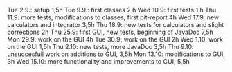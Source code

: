 Tue 2.9.: setup 1,5h
Tue 9.9.: first classes 2 h
Wed 10.9: first tests 1 h
Thu 11.9: more tests, modifications to classes, first pit-report 4h
Wed 17.9: new calculators and integrator 3,5h
Thu 18.9: new tests for calculators and slight corrections 2h
Thu 25.9: first GUI, new tests, beginning of JavaDoc 7,5h
Mon 29.9: work on the GUI 4h
Tue 30.9: work on the GUI 2h
Wed 1.10: work on the GUI 1,5h
Thu 2.10: new tests, more JavaDoc 3,5h
Thu 9.10: unsuccesfull work on additions to GUI, 3,5h
Mon 13.10: modifications to GUI, 3h
Wed 15.10: more functionality and improvements to GUI, 5,5h
